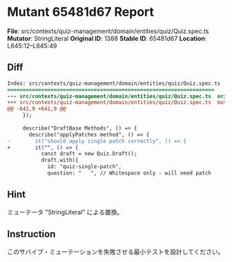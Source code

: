 # Mutant 65481d67 Report

**File**: src/contexts/quiz-management/domain/entities/quiz/Quiz.spec.ts
**Mutator**: StringLiteral
**Original ID**: 1388
**Stable ID**: 65481d67
**Location**: L645:12–L645:49

## Diff

```diff
Index: src/contexts/quiz-management/domain/entities/quiz/Quiz.spec.ts
===================================================================
--- src/contexts/quiz-management/domain/entities/quiz/Quiz.spec.ts	original
+++ src/contexts/quiz-management/domain/entities/quiz/Quiz.spec.ts	mutated #1388
@@ -641,9 +641,9 @@
     });
 
     describe("DraftBase Methods", () => {
       describe("applyPatches method", () => {
-        it("should apply single patch correctly", () => {
+        it("", () => {
           const draft = new Quiz.Draft();
           draft.with({
             id: "quiz-single-patch",
             question: "   ", // Whitespace only - will need patch
```

## Hint

ミューテータ "StringLiteral" による置換。

## Instruction

このサバイブ・ミューテーションを失敗させる最小テストを設計してください。
